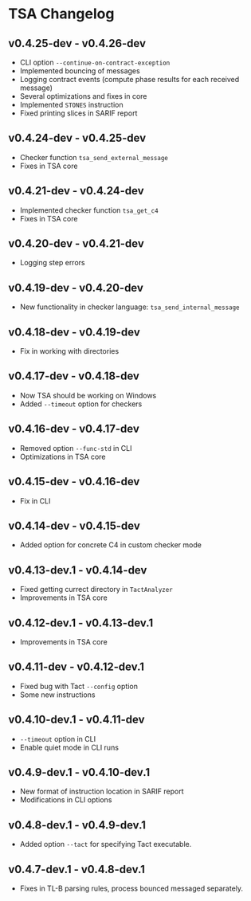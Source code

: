 # TSA Changelog

## v0.4.25-dev - v0.4.26-dev

- CLI option `--continue-on-contract-exception`
- Implemented bouncing of messages
- Logging contract events (compute phase results for each received message)
- Several optimizations and fixes in core
- Implemented `STONES` instruction
- Fixed printing slices in SARIF report

## v0.4.24-dev - v0.4.25-dev

- Checker function `tsa_send_external_message`
- Fixes in TSA core

## v0.4.21-dev - v0.4.24-dev

- Implemented checker function `tsa_get_c4`
- Fixes in TSA core

## v0.4.20-dev - v0.4.21-dev

- Logging step errors

## v0.4.19-dev - v0.4.20-dev

- New functionality in checker language: `tsa_send_internal_message`

## v0.4.18-dev - v0.4.19-dev

- Fix in working with directories

## v0.4.17-dev - v0.4.18-dev

- Now TSA should be working on Windows
- Added `--timeout` option for checkers

## v0.4.16-dev - v0.4.17-dev

- Removed option `--func-std` in CLI
- Optimizations in TSA core

## v0.4.15-dev - v0.4.16-dev

- Fix in CLI

## v0.4.14-dev - v0.4.15-dev

- Added option for concrete C4 in custom checker mode

## v0.4.13-dev.1 - v0.4.14-dev

- Fixed getting currect directory in `TactAnalyzer`
- Improvements in TSA core

## v0.4.12-dev.1 - v0.4.13-dev.1

- Improvements in TSA core

## v0.4.11-dev - v0.4.12-dev.1

- Fixed bug with Tact `--config` option
- Some new instructions

## v0.4.10-dev.1 - v0.4.11-dev

- `--timeout` option in CLI
- Enable quiet mode in CLI runs

## v0.4.9-dev.1 - v0.4.10-dev.1

- New format of instruction location in SARIF report
- Modifications in CLI options

## v0.4.8-dev.1 - v0.4.9-dev.1

- Added option `--tact` for specifying Tact executable.

## v0.4.7-dev.1 - v0.4.8-dev.1

- Fixes in TL-B parsing rules, process bounced messaged separately.
